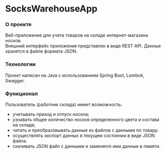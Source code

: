 # SocksWarehouseApp

### О проекте
Веб-приложение для учета товаров на складе интернет-магазина носков.<br>
Внешний интерфейс приложения представлен в виде REST API. Данные хранятся в файле формата JSON.

### Технологии
Проект написан на Java с использованием
Spring Boot,
Lombok,
Swagger.

### Функционал
Пользователь (работник склада) имеет возможность:
- учитывать приход и отпуск носков;
- узнавать общее количество носков определенного цвета и состава на складе;
- читать и преобразовывать данные из файлов с данными по товару.
- осуществлять экспорт данных в текущем состоянии в виде JSON файла. 
- скачивать JSON файл с данными и заменяnm ими данные в памяти.









